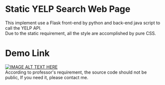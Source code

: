 # Static YELP Search Web Page
This implement use a Flask front-end by python and back-end java script to call the YELP API.  
Due to the static requirement, all the style are accomplished by pure CSS.

# Demo Link
[![IMAGE ALT TEXT HERE](https://img.youtube.com/vi/1-TslrqdA7A/0.jpg)](https://youtu.be/1-TslrqdA7A)  
According to professor's requirement, the source code should not be public, If you need it, please contact me.  
